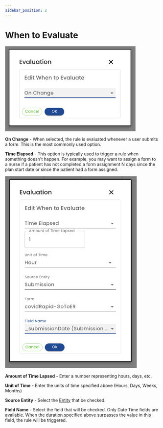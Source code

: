 ```yaml
---
sidebar_position: 2
---
```

# When to Evaluate

![When to Eval](./img/when-to-eval-change.png)

**On Change** - When selected, the rule is evaluated whenever a user submits a form. This is the most commonly used option.

**Time Elapsed** - This option is typically used to trigger a rule when something doesn't happen.  For example, you may want to assign a form to a nurse if a patient has not completed a form assignment N days since the plan start date or since the patient had a form assigned.

![When to Eval Time](./img/when-to-eval-time.png)

**Amount of Time Lapsed** - Enter a number representing hours, days, etc.

**Unit of Time** - Enter the units of time specified above (Hours, Days, Weeks, Months)

**Source Entity** - Select the [Entity](/glossary#Entity) that be checked.

**Field Name** - Select the field that will be checked.  Only Date Time fields are available.  When the duration specified above surpasses the value in this field, the rule will be triggered.
